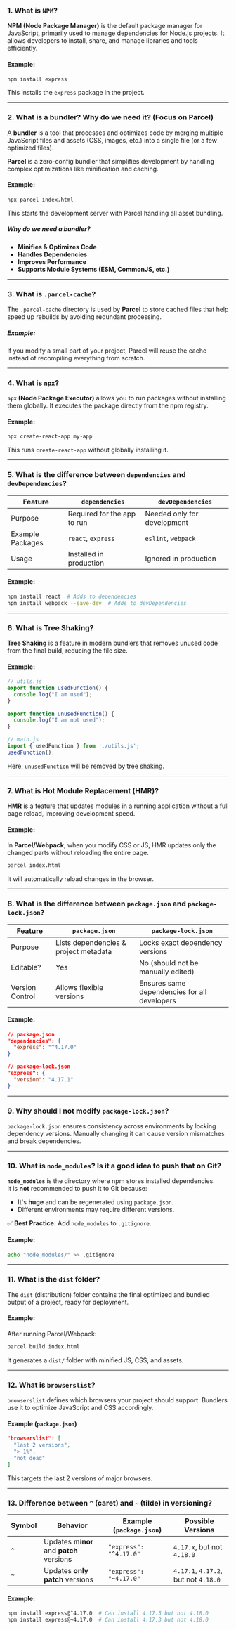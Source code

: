 ### **1. What is `NPM`?**  
**NPM (Node Package Manager)** is the default package manager for JavaScript, primarily used to manage dependencies for Node.js projects. It allows developers to install, share, and manage libraries and tools efficiently.  

#### **Example:**  
```sh
npm install express
```
This installs the `express` package in the project.

---

### **2. What is a bundler? Why do we need it? (Focus on Parcel)**  
A **bundler** is a tool that processes and optimizes code by merging multiple JavaScript files and assets (CSS, images, etc.) into a single file (or a few optimized files).  

**Parcel** is a zero-config bundler that simplifies development by handling complex optimizations like minification and caching.  

#### **Example:**  
```sh
npx parcel index.html
```
This starts the development server with Parcel handling all asset bundling.

##### **Why do we need a bundler?**  
- **Minifies & Optimizes Code**  
- **Handles Dependencies**  
- **Improves Performance**  
- **Supports Module Systems (ESM, CommonJS, etc.)**  

---

### **3. What is `.parcel-cache`?**  
The `.parcel-cache` directory is used by **Parcel** to store cached files that help speed up rebuilds by avoiding redundant processing.

##### **Example:**  
If you modify a small part of your project, Parcel will reuse the cache instead of recompiling everything from scratch.

---

### **4. What is `npx`?**  
**`npx` (Node Package Executor)** allows you to run packages without installing them globally. It executes the package directly from the npm registry.

#### **Example:**  
```sh
npx create-react-app my-app
```
This runs `create-react-app` without globally installing it.

---

### **5. What is the difference between `dependencies` and `devDependencies`?**  
| Feature | `dependencies` | `devDependencies` |
|---------|---------------|-------------------|
| Purpose | Required for the app to run | Needed only for development |
| Example Packages | `react`, `express` | `eslint`, `webpack` |
| Usage | Installed in production | Ignored in production |

#### **Example:**  
```sh
npm install react  # Adds to dependencies
npm install webpack --save-dev  # Adds to devDependencies
```

---

### **6. What is Tree Shaking?**  
**Tree Shaking** is a feature in modern bundlers that removes unused code from the final build, reducing the file size.

#### **Example:**  
```js
// utils.js
export function usedFunction() {
  console.log("I am used");
}

export function unusedFunction() {
  console.log("I am not used");
}

// main.js
import { usedFunction } from './utils.js';
usedFunction();
```
Here, `unusedFunction` will be removed by tree shaking.

---

### **7. What is Hot Module Replacement (HMR)?**  
**HMR** is a feature that updates modules in a running application without a full page reload, improving development speed.

#### **Example:**  
In **Parcel/Webpack**, when you modify CSS or JS, HMR updates only the changed parts without reloading the entire page.

```sh
parcel index.html
```
It will automatically reload changes in the browser.

---

### **8. What is the difference between `package.json` and `package-lock.json`?**  
| Feature | `package.json` | `package-lock.json` |
|---------|---------------|-------------------|
| Purpose | Lists dependencies & project metadata | Locks exact dependency versions |
| Editable? | Yes | No (should not be manually edited) |
| Version Control | Allows flexible versions | Ensures same dependencies for all developers |

#### **Example:**  
```json
// package.json
"dependencies": {
  "express": "^4.17.0"
}
```
```json
// package-lock.json
"express": {
  "version": "4.17.1"
}
```

---

### **9. Why should I not modify `package-lock.json`?**  
`package-lock.json` ensures consistency across environments by locking dependency versions. Manually changing it can cause version mismatches and break dependencies.

---

### **10. What is `node_modules`? Is it a good idea to push that on Git?**  
**`node_modules`** is the directory where npm stores installed dependencies.  
It is **not** recommended to push it to Git because:  
- It's **huge** and can be regenerated using `package.json`.  
- Different environments may require different versions.

✅ **Best Practice:** Add `node_modules` to `.gitignore`.  

#### **Example:**  
```sh
echo "node_modules/" >> .gitignore
```

---

### **11. What is the `dist` folder?**  
The `dist` (distribution) folder contains the final optimized and bundled output of a project, ready for deployment.

#### **Example:**  
After running Parcel/Webpack:  
```sh
parcel build index.html
```
It generates a `dist/` folder with minified JS, CSS, and assets.

---

### **12. What is `browserslist`?**  
`browserslist` defines which browsers your project should support. Bundlers use it to optimize JavaScript and CSS accordingly.

#### **Example (`package.json`)**  
```json
"browserslist": [
  "last 2 versions",
  "> 1%",
  "not dead"
]
```
This targets the last 2 versions of major browsers.

---

### **13. Difference between `^` (caret) and `~` (tilde) in versioning?**  
| Symbol | Behavior | Example (`package.json`) | Possible Versions |
|--------|----------|------------------------|-------------------|
| `^` | Updates **minor** and **patch** versions | `"express": "^4.17.0"` | `4.17.x`, but not `4.18.0` |
| `~` | Updates **only patch** versions | `"express": "~4.17.0"` | `4.17.1`, `4.17.2`, but not `4.18.0` |

#### **Example:**  
```sh
npm install express@^4.17.0  # Can install 4.17.5 but not 4.18.0
npm install express@~4.17.0  # Can install 4.17.3 but not 4.18.0
```